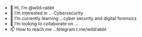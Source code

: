- 👋 Hi, I’m @wild-rabbt
- 👀 I’m interested in ... Cybersecurity
- 🌱 I’m currently learning ...cyber security and digital forensics
- 💞️ I’m looking to collaborate on ...
- 📫 How to reach me ...telegram t.me/wildrabbt

<!---
wild-rabbt/wild-rabbt is a ✨ special ✨ repository because its `README.md` (this file) appears on your GitHub profile.
You can click the Preview link to take a look at your changes.
--->
